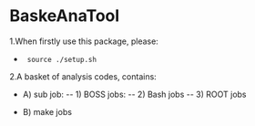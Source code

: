 # BaskeAnaTool
1.When firstly use this package, please: 
- ` source ./setup.sh`

2.A basket of analysis codes, contains:
-  A) sub job:
   -- 1) BOSS jobs:
   -- 2) Bash jobs
   -- 3) ROOT jobs
 
 - B) make jobs

